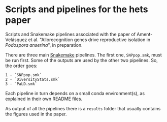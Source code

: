 # Scripts and pipelines for the hets paper
Scripts and Snakemake pipelines associated with the paper of Ament-Velásquez et al. "Allorecognition genes drive reproductive isolation in *Podospora anserina*", in preparation.

There are three main [Snakemake](https://snakemake.readthedocs.io/en/stable/) pipelines. The first one, `SNPpop.smk`, must be run first. Some of the outputs are used by the other two pipelines. So, the order goes:

    1 - `SNPpop.smk`
    2 - `DiversityStats.smk`
    3 - `PaLD.smk`

Each pipeline in turn depends on a small conda environment(s), as explained in their own README files.

As output of all the pipelines there is a `results` folder that usually contains the figures used in the paper. 


